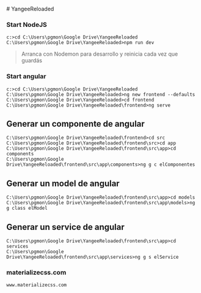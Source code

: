 #   Y a n g e e R e l o a d e d  
 
### Start NodeJS

    c:>cd C:\Users\pgmon\Google Drive\YangeeReloaded
    C:\Users\pgmon\Google Drive\YangeeReloaded>npm run dev

> Arranca con Nodemon para desarrollo y reinicia cada vez que guardás

### Start angular

    c:>cd C:\Users\pgmon\Google Drive\YangeeReloaded
    C:\Users\pgmon\Google Drive\YangeeReloaded>ng new frontend --defaults
    C:\Users\pgmon\Google Drive\YangeeReloaded>cd frontend
    C:\Users\pgmon\Google Drive\YangeeReloaded\frontend>ng serve

## Generar un componente de angular

    C:\Users\pgmon\Google Drive\YangeeReloaded\frontend>cd src
    C:\Users\pgmon\Google Drive\YangeeReloaded\frontend\src>cd app
    C:\Users\pgmon\Google Drive\YangeeReloaded\frontend\src\app>cd components
    C:\Users\pgmon\Google Drive\YangeeReloaded\frontend\src\app\components>ng g c elComponentes

## Generar un model de angular

    C:\Users\pgmon\Google Drive\YangeeReloaded\frontend\src\app>cd models
    C:\Users\pgmon\Google Drive\YangeeReloaded\frontend\src\app\models>ng g class elModel

## Generar un service de angular

    C:\Users\pgmon\Google Drive\YangeeReloaded\frontend\src\app>cd services
    C:\Users\pgmon\Google Drive\YangeeReloaded\frontend\src\app\services>ng g s elService

### materializecss.com

    www.materializecss.com
